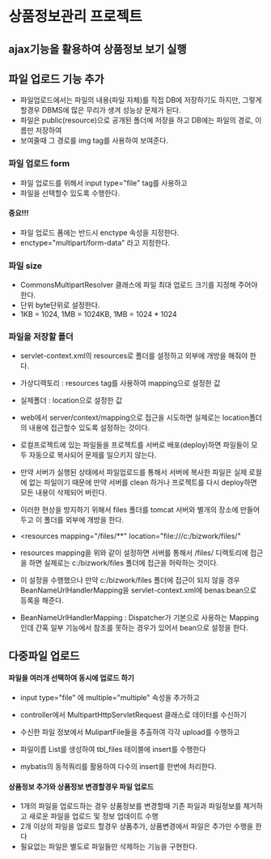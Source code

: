 # 상품정보관리 프로젝트

## ajax기능을 활용하여 상품정보 보기 실행

## 파일 업로드 기능 추가
* 파일업로드에서는 파일의 내용(파일 자체)를 직접 DB에 저장하기도 하지만, 그렇게 할경우 DBMS에 많은 무리가 생겨 성능상 문제가 된다.
* 파일은 public(resource)으로 공개된 폴더에 저장을 하고 DB에는 파일의 경로, 이름만 저장하여 
* 보여줄때 그 경로를 img tag를 사용하여 보여준다.

### 파일 업로드 form
* 파일 업로드를 위해서 input type="file" tag를 사용하고
* 파일을 선택할수 있도록 수행한다.

#### 중요!!!
* 파일 업로드 폼에는 반드시 enctype 속성을 지정한다.
* enctype="multipart/form-data" 라고 지정한다.

### 파일 size
* CommonsMultipartResolver 클래스에 파일 최대 업로드 크기를 지정해 주어야 한다.
* 단위 byte단위로 설정한다. 
* 1KB = 1024, 1MB = 1024KB, 1MB = 1024 * 1024

### 파일을 저장할 폴더
* servlet-context.xml의 resources로 폴더를 설정하고 외부에 개방을 해줘야 한다.
* 가상디렉토리 : resources tag를 사용하여 mapping으로 설정한 값
* 실제폴더 : location으로 설정한 값
* web에서 server/context/mapping으로 접근을 시도하면 실제로는
location폴더의 내용에 접근할수 있도록 설정하는 것이다.

* 로컬프로젝트에 있는 파일들을 프로젝트를 서버로 배포(deploy)하면 파일들이 모두 자동으로 복사되어 문제를 일으키지 않는다.
* 만약 서버가 실행된 상태에서 파일업로드를 통해서 서버에 복사한 파일은 실제 로컬에 없는 파일이기 때문에 만약 서버를 clean 하거나 프로젝트를 다시 deploy하면 모든 내용이 삭제되어 버린다.
* 이러한 현상을 방지하기 위해서 files 폴더를 tomcat 서버와 별개의 장소에 만들어 두고 이 폴더를 외부에 개방을 한다.

* <resources mapping="/files/**" 
		location="file:///c:/bizwork/files/"

* resources mapping을 위와 같이 설정하면 서버를 통해서 /files/ 디렉토리에 접근을 하면 실제로는 c:/bizwork/files 폴더에 접근을 허락하는 것이다.

* 이 설정을 수행했으나 만약 c:/bizwork/files 폴더에 접근이 되지 않을 경우 
BeanNameUrlHandlerMapping을 servlet-context.xml에 benas:bean으로 등록을 해준다.

* BeanNameUrlHandlerMapping : Dispatcher가 기본으로 사용하는 Mapping인데 간혹 일부 기능에서 참조를 못하는 경우가 있어서 bean으로 설정을 한다.


## 다중파일 업로드
#### 파일을 여러개 선택하여 동시에 업로드 하기
* input type="file" 에 multiple="multiple"  속성을 추가하고
* controller에서 MultipartHttpServletRequest 클래스로 데이터를 수신하기

* 수신한 파일 정보에서 MulipartFile들을 추출하여 각각 upload를 수행하고
* 파일이름 List를 생성하여 tbl_files 테이블에 insert를 수행한다 
* mybatis의 동적쿼리를 활용하여 다수의 insert를 한번에 처리한다.

#### 상품정보 추가와 상품정보 변경할경우 파일 업로드
* 1개의 파일을 업로드하는 경우 상품정보를 변경할때 기존 파일과 파일정보를 제거하고 새로운 파일을 업로드 및 정보 업데이트 수행
* 2개 이상의 파일을 업로드 할경우 상품추가, 상품변경에서 파일은 추가만 수행을 한다
* 필요없는 파일은 별도로 파일들만 삭제하는 기능을 구현한다.
